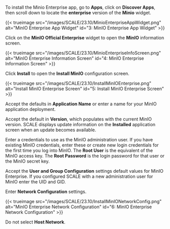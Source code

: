 ---
---

To install the Minio Enterprise app, go to **Apps**, click on **Discover Apps**, then scroll down to locate the **enterprise** version of the **Minio** widget.

{{< trueimage src="/images/SCALE/23.10/MinioEnterpriseAppWidget.png" alt="MinIO Enterprise App Widget" id="3: MinIO Enterprise App Widget" >}} 

Click on the **MinIO Official Enterprise** widget to open the **MinIO** information screen.

{{< trueimage src="/images/SCALE/23.10/MinioEnterpriseInfoScreen.png" alt="MinIO Enterprise Information Screen" id="4: MinIO Enterprise Information Screen" >}} 

Click **Install** to open the **Install MinIO** configuration screen.

{{< trueimage src="/images/SCALE/23.10/InstallMinIOEnterprise.png" alt="Install MinIO Enterprise Screen" id="5: Install MinIO Enterprise Screen" >}} 

Accept the defaults in **Application Name** or enter a name for your MinIO application deployment.  

Accept the default in **Version**, which populates with the current MinIO version. 
SCALE displays update information on the **Installed** application screen when an update becomes available.

Enter a credentials to use as the MinIO administration user. 
If you have existing MinIO credentials, enter these or create new login credentials for the first time you log into MinIO. 
The **Root User** is the equivalent of the MinIO access key. The **Root Password** is the login password for that user or the MinIO secret key.

Accept the **User and Group Configuration** settings default values for MinIO Enterprise. 
If you configured SCALE with a new administration user for MinIO enter the UID and GID.

Enter **Network Configuration** settings.

{{< trueimage src="/images/SCALE/23.10/InstallMinIONetworkConfig.png" alt="MinIO Enterprise Network Configuration" id="6: MinIO Enterprise Network Configuration" >}}
 
Do not select **Host Network**. 
